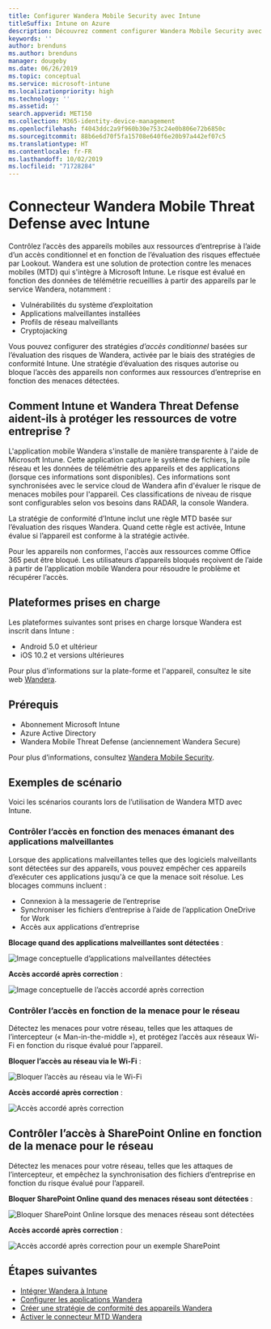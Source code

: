 ```yaml
---
title: Configurer Wandera Mobile Security avec Intune
titleSuffix: Intune on Azure
description: Découvrez comment configurer Wandera Mobile Security avec Microsoft Intune pour contrôler l’accès des appareils mobiles aux ressources de votre entreprise.
keywords: ''
author: brenduns
ms.author: brenduns
manager: dougeby
ms.date: 06/26/2019
ms.topic: conceptual
ms.service: microsoft-intune
ms.localizationpriority: high
ms.technology: ''
ms.assetid: ''
search.appverid: MET150
ms.collection: M365-identity-device-management
ms.openlocfilehash: f4043ddc2a9f960b30e753c24e0b806e72b6850c
ms.sourcegitcommit: 88b6e6d70f5fa15708e640f6e20b97a442ef07c5
ms.translationtype: HT
ms.contentlocale: fr-FR
ms.lasthandoff: 10/02/2019
ms.locfileid: "71728284"
---
```

# <a name="wandera-mobile-threat-defense-connector-with-intune"></a>Connecteur Wandera Mobile Threat Defense avec Intune  

Contrôlez l’accès des appareils mobiles aux ressources d’entreprise à l’aide d’un accès conditionnel et en fonction de l’évaluation des risques effectuée par Lookout. Wandera est une solution de protection contre les menaces mobiles (MTD) qui s'intègre à Microsoft Intune.  Le risque est évalué en fonction des données de télémétrie recueillies à partir des appareils par le service Wandera, notamment :
- Vulnérabilités du système d’exploitation
- Applications malveillantes installées
- Profils de réseau malveillants
- Cryptojacking

Vous pouvez configurer des stratégies *d’accès conditionnel* basées sur l’évaluation des risques de Wandera, activée par le biais des stratégies de conformité Intune. Une stratégie d’évaluation des risques autorise ou bloque l’accès des appareils non conformes aux ressources d’entreprise en fonction des menaces détectées.  


## <a name="how-do-intune-and-wandera-mobile-threat-defense-help-protect-your-company-resources"></a>Comment Intune et Wandera Threat Defense aident-ils à protéger les ressources de votre entreprise ?  

L'application mobile Wandera s'installe de manière transparente à l'aide de Microsoft Intune. Cette application capture le système de fichiers, la pile réseau et les données de télémétrie des appareils et des applications (lorsque ces informations sont disponibles). Ces informations sont synchronisées avec le service cloud de Wandera afin d'évaluer le risque de menaces mobiles pour l'appareil. Ces classifications de niveau de risque sont configurables selon vos besoins dans RADAR, la console Wandera.

La stratégie de conformité d’Intune inclut une règle MTD basée sur l’évaluation des risques Wandera. Quand cette règle est activée, Intune évalue si l’appareil est conforme à la stratégie activée.

Pour les appareils non conformes, l'accès aux ressources comme Office 365 peut être bloqué. Les utilisateurs d’appareils bloqués reçoivent de l’aide à partir de l’application mobile Wandera pour résoudre le problème et récupérer l’accès.

## <a name="supported-platforms"></a>Plateformes prises en charge  

Les plateformes suivantes sont prises en charge lorsque Wandera est inscrit dans Intune :

- Android 5.0 et ultérieur  
- iOS 10.2 et versions ultérieures  

Pour plus d'informations sur la plate-forme et l'appareil, consultez le site web [Wandera](https://www.wandera.com/why-wandera/features/device-support/).

## <a name="prerequisites"></a>Prérequis  

- Abonnement Microsoft Intune  
- Azure Active Directory  
- Wandera Mobile Threat Defense (anciennement Wandera Secure)  

Pour plus d’informations, consultez [Wandera Mobile Security](https://www.wandera.com/mobile-security/).
 
## <a name="sample-scenarios"></a>Exemples de scénario

Voici les scénarios courants lors de l’utilisation de Wandera MTD avec Intune.

### <a name="control-access-based-on-threats-from-malicious-apps"></a>Contrôler l’accès en fonction des menaces émanant des applications malveillantes  

Lorsque des applications malveillantes telles que des logiciels malveillants sont détectées sur des appareils, vous pouvez empêcher ces appareils d’exécuter ces applications jusqu'à ce que la menace soit résolue. Les blocages communs incluent :  
- Connexion à la messagerie de l’entreprise  
- Synchroniser les fichiers d’entreprise à l’aide de l’application OneDrive for Work  
- Accès aux applications d’entreprise  

**Blocage quand des applications malveillantes sont détectées** :

![Image conceptuelle d’applications malveillantes détectées](./media/wandera-mtd-connector/wandera-malicious-apps-blocked.png)  

**Accès accordé après correction** : 

![Image conceptuelle de l’accès accordé après correction](./media/wandera-mtd-connector/wandera-malicious-apps-unblocked.png)


### <a name="control-access-based-on-threat-to-network"></a>Contrôler l’accès en fonction de la menace pour le réseau  

Détectez les menaces pour votre réseau, telles que les attaques de l’intercepteur (« Man-in-the-middle »), et protégez l’accès aux réseaux Wi-Fi en fonction du risque évalué pour l’appareil.  

**Bloquer l’accès au réseau via le Wi-Fi** :  

![Bloquer l’accès au réseau via le Wi-Fi](./media/wandera-mtd-connector/wandera-network-wifi-blocked.png)

**Accès accordé après correction** :  

![Accès accordé après correction](./media/wandera-mtd-connector/wandera-network-wifi-unblocked.png)  

## <a name="control-access-to-sharepoint-online-based-on-threat-to-network"></a>Contrôler l’accès à SharePoint Online en fonction de la menace pour le réseau

Détectez les menaces pour votre réseau, telles que les attaques de l’intercepteur, et empêchez la synchronisation des fichiers d’entreprise en fonction du risque évalué pour l’appareil.

**Bloquer SharePoint Online quand des menaces réseau sont détectées** :  

![Bloquer SharePoint Online lorsque des menaces réseau sont détectées](./media/wandera-mtd-connector/wandera-network-spo-blocked.png)  


**Accès accordé après correction** :  

![Accès accordé après correction pour un exemple SharePoint](./media/wandera-mtd-connector/wandera-network-spo-unblocked.png)  

## <a name="next-steps"></a>Étapes suivantes

- [Intégrer Wandera à Intune](wandera-mtd-connector-integration.md)
- [Configurer les applications Wandera](mtd-apps-ios-app-configuration-policy-add-assign.md)
- [Créer une stratégie de conformité des appareils Wandera](mtd-device-compliance-policy-create.md)
- [Activer le connecteur MTD Wandera](mtd-connector-enable.md)
